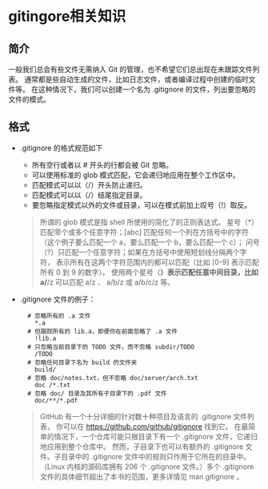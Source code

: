 # gitingore相关知识

## 简介

一般我们总会有些文件无需纳入 Git 的管理，也不希望它们总出现在未跟踪文件列表。 通常都是些自动生成的文件，比如日志文件，或者编译过程中创建的临时文件等。 在这种情况下，我们可以创建一个名为 .gitignore 的文件，列出要忽略的文件的模式。

## 格式

- .gitignore 的格式规范如下
  - 所有空行或者以 # 开头的行都会被 Git 忽略。
  - 可以使用标准的 glob 模式匹配，它会递归地应用在整个工作区中。
  - 匹配模式可以以（/）开头防止递归。
  - 匹配模式可以以（/）结尾指定目录。
  - 要忽略指定模式以外的文件或目录，可以在模式前加上叹号（!）取反。

  > 所谓的 glob 模式是指 shell 所使用的简化了的正则表达式。 星号（*）匹配零个或多个任意字符；[abc] 匹配任何一个列在方括号中的字符 （这个例子要么匹配一个 a，要么匹配一个 b，要么匹配一个 c）； 问号（?）只匹配一个任意字符；如果在方括号中使用短划线分隔两个字符， 表示所有在这两个字符范围内的都可以匹配（比如 [0-9] 表示匹配所有 0 到 9 的数字）。 使用两个星号（**）表示匹配任意中间目录，比如 a/**/z 可以匹配 a/z 、 a/b/z 或 a/b/c/z 等。

- .gitignore 文件的例子：

  ```
    # 忽略所有的 .a 文件
      *.a
    # 但跟踪所有的 lib.a，即便你在前面忽略了 .a 文件
      !lib.a
    # 只忽略当前目录下的 TODO 文件，而不忽略 subdir/TODO
      /TODO
    # 忽略任何目录下名为 build 的文件夹
      build/
    # 忽略 doc/notes.txt，但不忽略 doc/server/arch.txt
      doc /*.txt
    # 忽略 doc/ 目录及其所有子目录下的 .pdf 文件
      doc/**/*.pdf
  ```

  > GitHub 有一个十分详细的针对数十种项目及语言的 .gitignore 文件列表， 你可以在 https://github.com/github/gitignore 找到它。
  > 在最简单的情况下，一个仓库可能只根目录下有一个 .gitignore 文件，它递归地应用到整个仓库中。 然而，子目录下也可以有额外的 .gitignore 文件。子目录中的 .gitignore 文件中的规则只作用于它所在的目录中。 （Linux 内核的源码库拥有 206 个 .gitignore 文件。）多个 .gitignore 文件的具体细节超出了本书的范围，更多详情见 man gitignore 。
